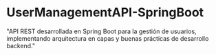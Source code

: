 # UserManagementAPI-SpringBoot
"API REST desarrollada en Spring Boot para la gestión de usuarios, implementando arquitectura en capas y buenas prácticas de desarrollo backend."
